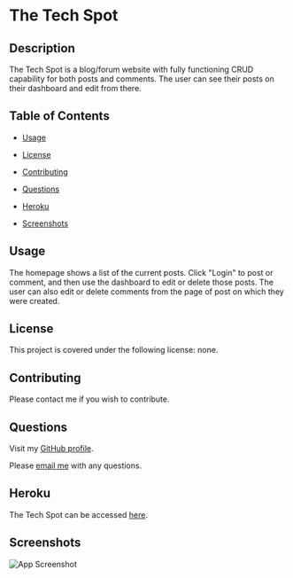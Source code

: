 # The Tech Spot

  ## Description

  The Tech Spot is a blog/forum website with fully functioning CRUD capability for both posts and comments. The user can see their posts on their dashboard and edit from there. 


  ## Table of Contents 

  * [Usage](#usage)

  * [License](#license)

  * [Contributing](#contributing)

  * [Questions](#questions)

  * [Heroku](#heroku)

  * [Screenshots](#screenshots)


  ## Usage

  The homepage shows a list of the current posts. Click "Login" to post or comment, and then use the dashboard to edit or delete those posts. The user can also edit or delete comments from the page of post on which they were created.


  ## License

  This project is covered under the following license: none.


  ## Contributing

  Please contact me if you wish to contribute. 


  ## Questions

  Visit my [GitHub profile](https://www.github.com/aliciachamar).

  Please [email me](aliciachamar@gmail.com) with any questions. 

  
  ## Heroku

  The Tech Spot can be accessed [here](https://the-tech-spot-blog.herokuapp.com/).


  ## Screenshots

  ![App Screenshot](https://raw.githubusercontent.com/aliciachamar/tech-blog/main/assets/images/homepage-screenshot.jpg)